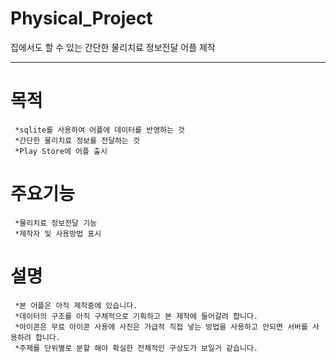 # Physical_Project
집에서도 할 수 있는 간단한 물리치료 정보전달 어플 제작
***
# 목적
```
 *sqlite를 사용하여 어플에 데이터를 반영하는 것
 *간단한 물리치료 정보를 전달하는 것
 *Play Store에 어플 출시
```
# 주요기능
```
 *물리치료 정보전달 기능
 *제작자 및 사용방법 표시
```
# 설명
```
 *본 어플은 아직 제작중에 있습니다.
 *데이터의 구조를 아직 구체적으로 기획하고 본 제작에 들어갈려 합니다.
 *아이콘은 무료 아이콘 사용에 사진은 가급적 직접 넣는 방법을 사용하고 안되면 서버를 사용하려 합니다.
 *주제를 단위별로 분할 해야 확실한 전체적인 구상도가 보일거 같습니다.
```

